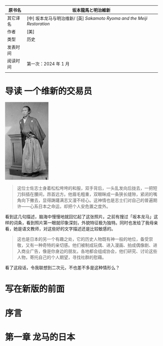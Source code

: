 | 原书名   | 坂本龍馬と明治維新                                           |
| -------- | ------------------------------------------------------------ |
| 其它译名 | [中] 坂本龙马与明治维新/ [英] *Sakamoto Ryoma and the Meiji Restoration* |
| 作者     | [美]                                                         |
| 类型     | 历史                                                         |
| 发表时间 |                                                              |
| 阅读时间 | 第一次：2024 年 1 月                                         |
|          |                                                              |













# 导读   一个维新的交易员



<img src="./assets/坂本龙马与明治维新-坂本龙马经典肖像（半身）.jpg" alt="坂本龙马与明治维新-坂本龙马经典肖像（半身）" style="zoom: 25%;" />

>   这位士佐志士身着松松垮垮的和服，双手背后，一头乱发向后拢去，一把短刀斜插在腰间，昂首远方。他眉毛粗重，双眼眯成一条狭长缝隙，紧闭的嘴角向下撇去，显得踌躇满志又漫不经心。这神情也是志士们对自己的普遍期许——心系日本之命运，却把个人安危置之度外。

看到这几句描述，脑海中慢慢地就回忆起了这张照片。之前有搜过「坂本龙马」这样的词条，看到照片第一眼就印象深刻，外貌特征极为独特。同时也发给了我母亲看，她是语文教师，对这些好的文字描述还是比较敏感的。

>   这也是日本的另一个有趣之处，它的历史人物既有神一般的地位，备受崇敬，又有一种奇特的亲切感。他们被制成玩偶、进入漫画、拍成偶像剧、进入商业广告，像是你身边的朋友。各地都会组成协会，他们研究、讨论这些人物，寄托自己的个人期望，寻找社群的慰藉。

看了这段话，令我联想到二次元，不也差不多是这种情形么？





# 写在新版的前面



# 序言





# 第一章   龙马的日本



